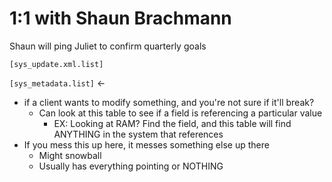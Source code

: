 # 1:1 with Shaun Brachmann

Shaun will ping Juliet to confirm quarterly goals


`[sys_update.xml.list]`

`[sys_metadata.list]` <-
- if a client wants to modify something, and you're not sure if it'll break?
  - Can look at this table to see if a field is referencing a particular value
    - EX: Looking at RAM? Find the field, and this table will find ANYTHING in the system that references
- If you mess this up here, it messes something else up there
  - Might snowball
  - Usually has everything pointing or NOTHING


